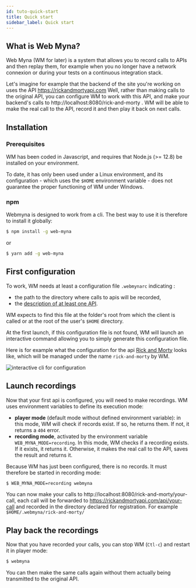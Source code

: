 ```yaml
---
id: tuto-quick-start
title: Quick start
sidebar_label: Quick start
---
```


## What is Web Myna?

Web Myna (WM for later) is a system that allows you to record calls to APIs and then replay them, for example when you no longer have a network connexion or during your tests on a continuous integration stack.

Let's imagine for example that the backend of the site you're working on uses the API https://rickandmortyapi.com
Well, rather than making calls to the original API, you can configure WM to work with this API, and make your backend's calls to http://localhost:8080/rick-and-morty . WM will be able to make the real call to the API, record it and then play it back on next calls.

## Installation

### Prerequisites

WM has been coded in Javascript, and requires that Node.js (>= 12.8) be installed on your environment.

To date, it has only been used under a Linux environment, and its configuration - which uses the `$HOME` environment variable - does not guarantee the proper functioning of WM under Windows.

### npm

Webmyna is designed to work from a cli. The best way to use it is therefore to install it globally:

```bash
$ npm install -g web-myna
```

or

```bash
$ yarn add -g web-myna
```

## First configuration

To work, WM needs at least a configuration file `.webmynarc` indicating :

* the path to the directory where calls to apis will be recorded,
* the [description of at least one API](../how-to/howto-manage-apis).

WM expects to find this file at the folder's root from which the client is called or at the root of the user's `$HOME` directory.

At the first launch, if this configuration file is not found, WM will launch an interactive command allowing you to simply generate this configuration file.

Here is for example what the configuration for the api [Rick and Morty](https://rickandmortyapi.com/) looks like, which will be managed under the name `rick-and-morty` by WM.

![interactive cli for configuration](/web-myna/img/wm-configuration.gif)

## Launch recordings

Now that your first api is configured, you will need to make recordings. WM uses environment variables to define its execution mode:

* **player mode** (default mode without defined environment variable): in this mode, WM will check if records exist. If so, he returns them. If not, it returns a `404` error.
* **recording mode**, activated by the environment variable `WEB_MYNA_MODE=recording`. In this mode, WM checks if a recording exists. If it exists, it returns it. Otherwise, it makes the real call to the API, saves the result and returns it.

Because WM has just been configured, there is no records. It must therefore be started in recording mode:

```bash
$ WEB_MYNA_MODE=recording webmyna
```

You can now make your calls to http://localhost:8080/rick-and-morty/your-call, each call will be forwarded to https://rickandmortyapi.com/api/your-call and recorded in the directory declared for registration. For example `$HOME/.webmyna/rick-and-morty/`

## Play back the recordings

Now that you have recorded your calls, you can stop WM (`Ctl-c`) and restart it in player mode:

```bash
$ webmyna
```

You can then make the same calls again without them actually being transmitted to the original API.
